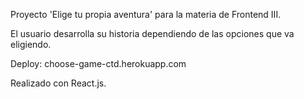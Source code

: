 Proyecto 'Elige tu propia aventura' para la materia de Frontend III.

El usuario desarrolla su historia dependiendo de las opciones que va eligiendo.

Deploy: choose-game-ctd.herokuapp.com

Realizado con React.js.
